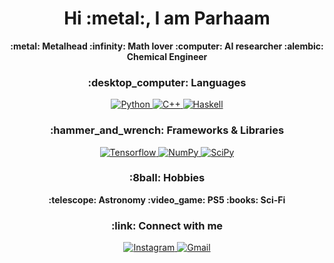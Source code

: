 <h1 align="center">Hi :metal:, I am Parhaam</h1>

<p align="center">
  <b>
    :metal:     Metalhead
    :infinity:  Math lover
    :computer:  AI researcher
    :alembic: Chemical Engineer
    </b>
</p>

<h3 align="center">:desktop_computer: Languages</h3>
<p align="center">
  <a align="center" href="">
    <img alt="Python" src="https://img.shields.io/badge/Python-14354C?style=for-the-badge&logo=python&logoColor=white"/>
  </a>
  <a align="center" href="">
    <img alt="C++" src="https://img.shields.io/badge/C%2B%2B-00599C?style=for-the-badge&logo=c%2B%2B&logoColor=white"/>
  </a>
  <a align="center" href="">
    <img alt="Haskell" src="https://img.shields.io/badge/Haskell-5e5086?style=for-the-badge&logo=haskell&logoColor=white"/>
  </a>
</p>
<!comment>
<h3 align="center">:hammer_and_wrench: Frameworks & Libraries</h3>
<p align="center">
  <a align="center" href="">
    <img alt="Tensorflow" src="https://img.shields.io/badge/TensorFlow-FF6F00?style=for-the-badge&logo=tensorflow&logoColor=white"/>
  </a>
  <a align="center" href="">
    <img alt="NumPy" src="https://img.shields.io/badge/numpy-%23013243.svg?style=for-the-badge&logo=numpy&logoColor=white"/>
  </a>
  <a align="center" href="">
    <img alt="SciPy" src="https://img.shields.io/badge/SciPy-%230C55A5.svg?style=for-the-badge&logo=scipy&logoColor=%white"/>
  </a>
</p>

<h3 align="center">:8ball: Hobbies</h3>
<p align="center">
  <b>
    :telescope: Astronomy
    :video_game: PS5
    :books: Sci-Fi
  </b>
</p>

<h3 align="center">:link: Connect with me</h3>
<p align="center">
  <a align="center" href="https://www.instagram.com/3.14arham/?hl=en/">
    <img alt="Instagram" src="https://img.shields.io/badge/3.14arham-%23E4405F.svg?style=for-the-badge&logo=Instagram&logoColor=white"/>
  </a>
  <a align="center" href="mailto:prmbas@gmail.com">
    <img alt="Gmail" src="https://img.shields.io/badge/Gmail-D14836?style=for-the-badge&logo=gmail&logoColor=white"/>
  </a>
</p>
